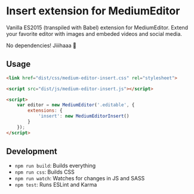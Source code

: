 # Insert extension for MediumEditor

Vanilla ES2015 (transpiled with Babel) extension for MediumEditor. Extend your favorite editor with images and embeded videos and social media.

No dependencies! Jiiihaaa :tada:

## Usage

```html
<link href="dist/css/medium-editor-insert.css" rel="stylesheet">

<script src="dist/js/medium-editor-insert.js"></script>

<script>
    var editor = new MediumEditor('.editable', {
        extensions: {
            'insert': new MediumEditorInsert()
        }
    });
</script>
```

## Development

- `npm run build`: Builds everything
- `npm run css`: Builds CSS
- `npm run watch`: Watches for changes in JS and SASS
- `npm test`: Runs ESLint and Karma
